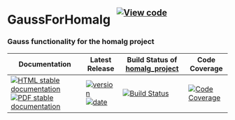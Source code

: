 <!-- BEGIN HEADER -->
# GaussForHomalg&ensp;<sup><sup>[![View code][code-img]][code-url]</sup></sup>

### Gauss functionality for the homalg project

| Documentation | Latest Release | Build Status of [homalg_project](/../../) | Code Coverage |
| ------------- | -------------- | ------------ | ------------- |
| [![HTML stable documentation][html-img]][html-url] [![PDF stable documentation][pdf-img]][pdf-url] | [![version][version-img]][version-url] [![date][date-img]][date-url] | [![Build Status][tests-img]][tests-url] | [![Code Coverage][codecov-img]][codecov-url] |

<!-- END HEADER -->
<!-- BEGIN FOOTER -->
[html-img]: https://img.shields.io/badge/🔗%20HTML-stable-blue.svg
[html-url]: https://homalg-project.github.io/homalg_project/GaussForHomalg/doc/chap0_mj.html

[pdf-img]: https://img.shields.io/badge/🔗%20PDF-stable-blue.svg
[pdf-url]: https://homalg-project.github.io/homalg_project/GaussForHomalg/download_pdf.html

[version-img]: https://img.shields.io/endpoint?url=https://homalg-project.github.io/homalg_project/GaussForHomalg/badge_version.json&label=🔗%20version&color=yellow
[version-url]: https://homalg-project.github.io/homalg_project/GaussForHomalg/view_release.html

[date-img]: https://img.shields.io/endpoint?url=https://homalg-project.github.io/homalg_project/GaussForHomalg/badge_date.json&label=🔗%20released%20on&color=yellow
[date-url]: https://homalg-project.github.io/homalg_project/GaussForHomalg/view_release.html

[tests-img]: https://github.com/homalg-project/homalg_project/workflows/Tests/badge.svg?branch=master
[tests-url]: https://github.com/homalg-project/homalg_project/actions?query=workflow%3ATests+branch%3Amaster

[codecov-img]: https://codecov.io/gh/homalg-project/homalg_project/branch/master/graph/badge.svg?flag=GaussForHomalg
[codecov-url]: https://codecov.io/gh/homalg-project/homalg_project/tree/master/GaussForHomalg

[code-img]: https://img.shields.io/badge/-View%20code-blue?logo=github
[code-url]: https://github.com/homalg-project/homalg_project/tree/master/GaussForHomalg#top
<!-- END FOOTER -->
